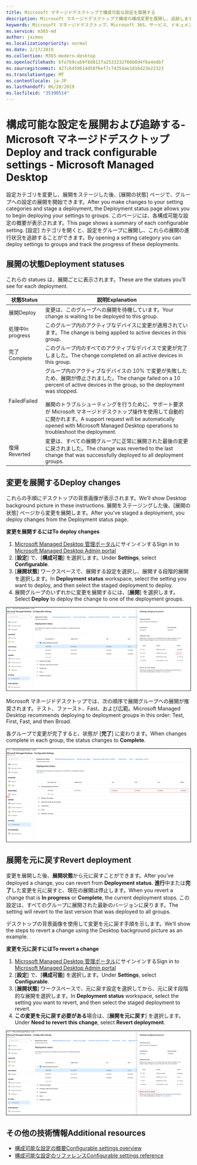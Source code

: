 ```yaml
---
title: Microsoft マネージドデスクトップで構成可能な設定を展開する
description: Microsoft マネージドデスクトップで構成の構成変更を展開し、追跡します。
keywords: Microsoft マネージドデスクトップ、Microsoft 365、サービス、ドキュメント、展開、段階的展開、構成可能な設定
ms.service: m365-md
author: jaimeo
ms.localizationpriority: normal
ms.date: 2/17/2019
ms.collection: M365-modern-desktop
ms.openlocfilehash: bfa769cab9f8d812fa2533232f66b0d4f8a4edb7
ms.sourcegitcommit: 427c6459614d58f6ef7c74354ae1816423e22323
ms.translationtype: MT
ms.contentlocale: ja-JP
ms.lasthandoff: 06/28/2019
ms.locfileid: "35390514"
---
```

# <a name="deploy-and-track-configurable-settings---microsoft-managed-desktop"></a><span data-ttu-id="68d88-104">構成可能な設定を展開および追跡する-Microsoft マネージドデスクトップ</span><span class="sxs-lookup"><span data-stu-id="68d88-104">Deploy and track configurable settings - Microsoft Managed Desktop</span></span>

<span data-ttu-id="68d88-105">設定カテゴリを変更し、展開をステージした後、[展開の状態] ページで、グループへの設定の展開を開始できます。</span><span class="sxs-lookup"><span data-stu-id="68d88-105">After you make changes to your setting categories and stage a deployment, the Deployment status page allows you to begin deploying your settings to groups.</span></span> <span data-ttu-id="68d88-106">このページには、各構成可能な設定の概要が表示されます。</span><span class="sxs-lookup"><span data-stu-id="68d88-106">This page shows a summary of each configurable setting.</span></span> <span data-ttu-id="68d88-107">[設定] カテゴリを開くと、設定をグループに展開し、これらの展開の進行状況を追跡することができます。</span><span class="sxs-lookup"><span data-stu-id="68d88-107">By opening a setting category you can deploy settings to groups and track the progress of these deployments.</span></span>

## <a name="deployment-statuses"></a><span data-ttu-id="68d88-108">展開の状態</span><span class="sxs-lookup"><span data-stu-id="68d88-108">Deployment statuses</span></span> 

<span data-ttu-id="68d88-109">これらの statues は、展開ごとに表示されます。</span><span class="sxs-lookup"><span data-stu-id="68d88-109">These are the statues you’ll see for each deployment.</span></span>

<span data-ttu-id="68d88-110">状態</span><span class="sxs-lookup"><span data-stu-id="68d88-110">Status</span></span>  | <span data-ttu-id="68d88-111">説明</span><span class="sxs-lookup"><span data-stu-id="68d88-111">Explanation</span></span> 
--- | --- 
<span data-ttu-id="68d88-112">展開</span><span class="sxs-lookup"><span data-stu-id="68d88-112">Deploy</span></span> | <span data-ttu-id="68d88-113">変更は、このグループへの展開を待機しています。</span><span class="sxs-lookup"><span data-stu-id="68d88-113">Your change is waiting to be deployed to this group.</span></span>
<span data-ttu-id="68d88-114">処理中</span><span class="sxs-lookup"><span data-stu-id="68d88-114">In progress</span></span> | <span data-ttu-id="68d88-115">このグループ内のアクティブなデバイスに変更が適用されています。</span><span class="sxs-lookup"><span data-stu-id="68d88-115">The change is being applied to active devices in this group.</span></span> 
<span data-ttu-id="68d88-116">完了</span><span class="sxs-lookup"><span data-stu-id="68d88-116">Complete</span></span> | <span data-ttu-id="68d88-117">このグループ内のすべてのアクティブなデバイスで変更が完了しました。</span><span class="sxs-lookup"><span data-stu-id="68d88-117">The change completed on all active devices in this group.</span></span> 
<span data-ttu-id="68d88-118">Failed</span><span class="sxs-lookup"><span data-stu-id="68d88-118">Failed</span></span> | <span data-ttu-id="68d88-119">グループ内のアクティブなデバイスの 10% で変更が失敗したため、展開が停止されました。</span><span class="sxs-lookup"><span data-stu-id="68d88-119">The change failed on a 10 percent of active devices in the group, so the deployment was stopped.</span></span><br><br> <span data-ttu-id="68d88-120">展開のトラブルシューティングを行うために、サポート要求が Microsoft マネージドデスクトップ操作を使用して自動的に開かれます。</span><span class="sxs-lookup"><span data-stu-id="68d88-120">A support request will be automatically opened with Microsoft Managed Desktop operations to troubleshoot the deployment.</span></span> 
<span data-ttu-id="68d88-121">復帰</span><span class="sxs-lookup"><span data-stu-id="68d88-121">Reverted</span></span> | <span data-ttu-id="68d88-122">変更は、すべての展開グループに正常に展開された最後の変更に戻されました。</span><span class="sxs-lookup"><span data-stu-id="68d88-122">The change was reverted to the last change that was successfully deployed to all deployment groups.</span></span>

## <a name="deploy-changes"></a><span data-ttu-id="68d88-123">変更を展開する</span><span class="sxs-lookup"><span data-stu-id="68d88-123">Deploy changes</span></span>

<span data-ttu-id="68d88-124">これらの手順にデスクトップの背景画像が表示されます。</span><span class="sxs-lookup"><span data-stu-id="68d88-124">We’ll show Desktop background picture in these instructions.</span></span> <span data-ttu-id="68d88-125">展開をステージングした後、[展開の状態] ページから変更を展開します。</span><span class="sxs-lookup"><span data-stu-id="68d88-125">After you’ve staged a deployment, you deploy changes from the Deployment status page.</span></span> 

<span data-ttu-id="68d88-126">**変更を展開するには**</span><span class="sxs-lookup"><span data-stu-id="68d88-126">**To deploy changes**</span></span>

1. <span data-ttu-id="68d88-127">[Microsoft Managed Desktop 管理ポータル](http://aka.ms/mwaasportal)にサインインする</span><span class="sxs-lookup"><span data-stu-id="68d88-127">Sign in to [Microsoft Managed Desktop Admin portal](http://aka.ms/mwaasportal)</span></span>
2. <span data-ttu-id="68d88-128">[**設定**] で、[**構成可能**] を選択します。</span><span class="sxs-lookup"><span data-stu-id="68d88-128">Under **Settings**, select **Configurable**.</span></span>
3. <span data-ttu-id="68d88-129">[**展開状態**] ワークスペースで、展開する設定を選択し、展開する段階的展開を選択します。</span><span class="sxs-lookup"><span data-stu-id="68d88-129">In **Deployment status** workspace, select the setting you want to deploy, and then select the staged deployment to deploy.</span></span>
4. <span data-ttu-id="68d88-130">展開グループのいずれかに変更を展開するには、[**展開**] を選択します。</span><span class="sxs-lookup"><span data-stu-id="68d88-130">Select **Deploy** to deploy the change to one of the deployment groups.</span></span>

![構成可能な設定の展開状態の概要](images/deploy-cs-overview.png)

<span data-ttu-id="68d88-132">Microsoft マネージドデスクトップでは、次の順序で展開グループへの展開が推奨されます。テスト、ファースト、Fast、および広範。</span><span class="sxs-lookup"><span data-stu-id="68d88-132">Microsoft Managed Desktop recommends deploying to deployment groups in this order: Test, First, Fast, and then Broad.</span></span> 

<span data-ttu-id="68d88-133">各グループで変更が完了すると、状態が [**完了**] に変わります。</span><span class="sxs-lookup"><span data-stu-id="68d88-133">When changes complete in each group, the status changes to **Complete**.</span></span>

![構成可能な設定の展開の完了](images/config-setting-complete.png)

## <a name="revert-deployment"></a><span data-ttu-id="68d88-135">展開を元に戻す</span><span class="sxs-lookup"><span data-stu-id="68d88-135">Revert deployment</span></span>

<span data-ttu-id="68d88-136">変更を展開した後、**展開状態**から元に戻すことができます。</span><span class="sxs-lookup"><span data-stu-id="68d88-136">After you’ve deployed a change, you can revert from **Deployment status**.</span></span> <span data-ttu-id="68d88-137">**進行**中または**完了**した変更を元に戻すと、現在の展開は停止します。</span><span class="sxs-lookup"><span data-stu-id="68d88-137">When you revert a change that is **In progress** or **Complete**, the current deployment stops.</span></span> <span data-ttu-id="68d88-138">この設定は、すべてのグループに展開された最新のバージョンに戻ります。</span><span class="sxs-lookup"><span data-stu-id="68d88-138">The setting will revert to the last version that was deployed to all groups.</span></span> 

<span data-ttu-id="68d88-139">デスクトップの背景画像を使用して変更を元に戻す手順を示します。</span><span class="sxs-lookup"><span data-stu-id="68d88-139">We’ll show the steps to revert a change using the Desktop background picture as an example.</span></span> 

<span data-ttu-id="68d88-140">**変更を元に戻すには**</span><span class="sxs-lookup"><span data-stu-id="68d88-140">**To revert a change**</span></span>
1. <span data-ttu-id="68d88-141">[Microsoft Managed Desktop 管理ポータル](http://aka.ms/mwaasportal)にサインインする</span><span class="sxs-lookup"><span data-stu-id="68d88-141">Sign in to [Microsoft Managed Desktop Admin portal](http://aka.ms/mwaasportal)</span></span>
2. <span data-ttu-id="68d88-142">[**設定**] で、[**構成可能**] を選択します。</span><span class="sxs-lookup"><span data-stu-id="68d88-142">Under **Settings**, select **Configurable**.</span></span>
3. <span data-ttu-id="68d88-143">[**展開状態**] ワークスペースで、元に戻す設定を選択してから、元に戻す段階的な展開を選択します。</span><span class="sxs-lookup"><span data-stu-id="68d88-143">In **Deployment status** workspace, select the setting you want to revert, and then select the staged deployment to revert.</span></span>
4. <span data-ttu-id="68d88-144">**この変更を元に戻す必要がある**場合は、[**展開を元に戻す**] を選択します。</span><span class="sxs-lookup"><span data-stu-id="68d88-144">Under **Need to revert this change**, select **Revert deployment**.</span></span>

![構成可能な設定の展開の復元](images/config-setting-revert.png) 

## <a name="additional-resources"></a><span data-ttu-id="68d88-146">その他の技術情報</span><span class="sxs-lookup"><span data-stu-id="68d88-146">Additional resources</span></span>
- [<span data-ttu-id="68d88-147">構成可能な設定の概要</span><span class="sxs-lookup"><span data-stu-id="68d88-147">Configurable settings overview</span></span>](config-setting-overview.md)
- [<span data-ttu-id="68d88-148">構成可能な設定のリファレンス</span><span class="sxs-lookup"><span data-stu-id="68d88-148">Configurable settings reference</span></span>](config-setting-ref.md) 
